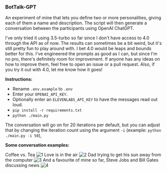### BotTalk-GPT

An experiment of mine that lets you define two or more personalities, giving each of them a name and description. The script will then generate a conversation between the participants using OpenAI ChatGPT.

I've only tried it using 3.5-turbo so far since I don't have access to 4.0 through the API as of now. The results can sometimes be a bit weird, but it's still pretty fun to play around with. I bet 4.0 would be leaps and bounds better for this. I've engineered the prompts as good as I can, but since I'm no pro, there's definitely room for improvement. If anyone has any ideas on how to improve them, feel free to open an issue or a pull request. Also, if you try it out with 4.0, let me know how it goes!

**Instructions:**
- Rename `.env.example` to `.env`
- Enter your `OPENAI_API_KEY`. 
- Optionally enter an `ELEVENLABS_API_KEY` to have the messages read out loud.
- `pip install -r requirements.txt`
- `python ./main.py`

The conversation will go on for 20 iterations per default, but you can adjust that by changing the iteration count using the argument `-i` (example: `python ./main.py -i 50`),

**Some conversation examples:**

Coffee vs. Tea
![1](https://user-images.githubusercontent.com/19852554/234594645-cadd8a1f-fe99-4bb5-b2a2-b88bde46594b.png)
Love is in the air
![2](https://user-images.githubusercontent.com/19852554/234594674-c311bd61-4c49-4ea7-b4e7-6b5a878a86e1.png)
Dad trying to get his sun away from the computer
![3](https://user-images.githubusercontent.com/19852554/234594682-72dfc590-c926-4767-99b8-add26f08046e.png)
And a favourite of mine so far, Steve Jobs and Bill Gates discussing news
![4](https://user-images.githubusercontent.com/19852554/234599980-b73af344-ee0c-40bb-a966-186ccc74022e.png)
